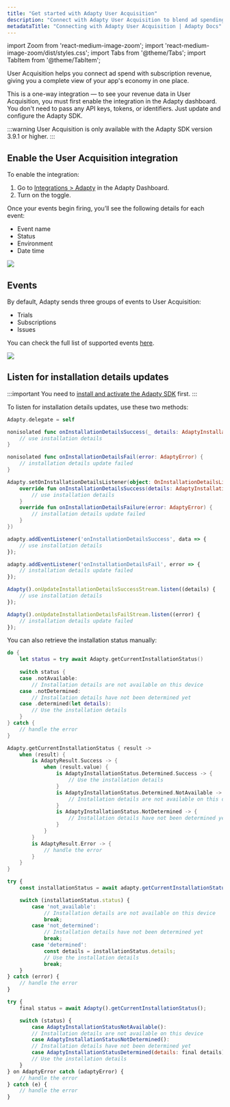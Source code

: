 ```yaml
---
title: "Get started with Adapty User Acquisition"
description: "Connect with Adapty User Acquisition to blend ad spending and subscription revenue and see the whole app economy in one place."
metadataTitle: "Connecting with Adapty User Acquisition | Adapty Docs"
---
```


import Zoom from 'react-medium-image-zoom';
import 'react-medium-image-zoom/dist/styles.css';
import Tabs from '@theme/Tabs';
import TabItem from '@theme/TabItem';

User Acquisition helps you connect ad spend with subscription revenue, giving you a complete view of your app's economy in one place. 

This is a one-way integration — to see your revenue data in User Acquisition, you must first enable the integration in the Adapty dashboard. You don't need to pass any API keys, tokens, or identifiers. Just update and configure the Adapty SDK.

:::warning
User Acquisition is only available with the Adapty SDK version 3.9.1 or higher.
:::

## Enable the User Acquisition integration

To enable the integration:
1. Go to [Integrations > Adapty](https://app.adapty.io/integrations/user-acquisition) in the Adapty Dashboard.
2. Turn on the toggle.

Once your events begin firing, you’ll see the following details for each event:
- Event name
- Status
- Environment
- Date time

<Zoom>
  <img src={require('./img/toggle-ua.png').default}
  style={{
    border: '1px solid #727272', /* border width and color */
    width: '700px', /* image width */
    display: 'block', /* for alignment */
    margin: '0 auto' /* center alignment */
  }}
/>
</Zoom>

## Events

By default, Adapty sends three groups of events to User Acquisition:
- Trials
- Subscriptions
- Issues

You can check the full list of supported events [here](events.md).

<Zoom>
  <img src={require('./img/events-ua.png').default}
  style={{
    border: '1px solid #727272', /* border width and color */
    width: '700px', /* image width */
    display: 'block', /* for alignment */
    margin: '0 auto' /* center alignment */
  }}
/>
</Zoom>

## Listen for installation details updates

:::important
You need to [install and activate the Adapty SDK](installation-of-adapty-sdks.md) first.
:::

To listen for installation details updates, use these two methods:

<Tabs groupId="current-os" queryString>
<TabItem value="swift" label="Swift" default>

```swift showLineNumbers
Adapty.delegate = self

nonisolated func onInstallationDetailsSuccess(_ details: AdaptyInstallationDetails) {
    // use installation details
}

nonisolated func onInstallationDetailsFail(error: AdaptyError) {
    // installation details update failed
}
```

</TabItem>

<TabItem value="android" label="Kotlin">

```kotlin showLineNumbers
Adapty.setOnInstallationDetailsListener(object: OnInstallationDetailsListener {
    override fun onInstallationDetailsSuccess(details: AdaptyInstallationDetails) {
        // use installation details
    }
    override fun onInstallationDetailsFailure(error: AdaptyError) {
        // installation details update failed
    }
})
```

</TabItem>

<TabItem value="rn" label="React Native" default>

```typescript showLineNumbers
adapty.addEventListener('onInstallationDetailsSuccess', data => {
    // use installation details
});

adapty.addEventListener('onInstallationDetailsFail', error => {
    // installation details update failed
});
```

</TabItem>


<TabItem value="flutter" label="Flutter">

```javascript showLineNumbers
Adapty().onUpdateInstallationDetailsSuccessStream.listen((details) {
    // use installation details
});

Adapty().onUpdateInstallationDetailsFailStream.listen((error) {
    // installation details update failed
});
```

</TabItem>

</Tabs>

You can also retrieve the installation status manually:

<Tabs groupId="current-os" queryString>
<TabItem value="swift" label="Swift" default>

```swift showLineNumbers
do {
    let status = try await Adapty.getCurrentInstallationStatus()
    
    switch status {
    case .notAvailable:
        // Installation details are not available on this device
    case .notDetermined:
        // Installation details have not been determined yet
    case .determined(let details):
        // Use the installation details
    }
} catch {
    // handle the error
}
```

</TabItem>
<TabItem value="android" label="Kotlin">

```kotlin showLineNumbers
Adapty.getCurrentInstallationStatus { result ->
    when (result) {
        is AdaptyResult.Success -> {
            when (result.value) {
                is AdaptyInstallationStatus.Determined.Success -> {
                    // Use the installation details
                }
                is AdaptyInstallationStatus.Determined.NotAvailable -> {
                    // Installation details are not available on this device
                }
                is AdaptyInstallationStatus.NotDetermined -> {
                    // Installation details have not been determined yet
                }
            }
        }
        is AdaptyResult.Error -> {
            // handle the error
        }
    }
}
```

</TabItem>

<TabItem value="rn" label="React Native" default>

```typescript showLineNumbers
try {
    const installationStatus = await adapty.getCurrentInstallationStatus();

    switch (installationStatus.status) {
        case 'not_available':
            // Installation details are not available on this device
            break;
        case 'not_determined':
            // Installation details have not been determined yet
            break;
        case 'determined':
            const details = installationStatus.details;
            // Use the installation details
            break;
    }
} catch (error) {
    // handle the error
}
```

</TabItem>

<TabItem value="flutter" label="Flutter">

```javascript showLineNumbers
try {
    final status = await Adapty().getCurrentInstallationStatus();

    switch (status) {
        case AdaptyInstallationStatusNotAvailable():
        // Installation details are not available on this device
        case AdaptyInstallationStatusNotDetermined():
        // Installation details have not been determined yet
        case AdaptyInstallationStatusDetermined(details: final details):
        // Use the installation details
    }
} on AdaptyError catch (adaptyError) {
    // handle the error
} catch (e) {
    // handle the error
}
```

</TabItem>

</Tabs>